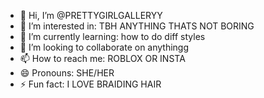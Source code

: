- 👋 Hi, I’m @PRETTYGIRLGALLERYY
- 👀 I’m interested in: TBH ANYTHING THATS NOT BORING
- 🌱 I’m currently learning: how to do diff styles
- 💞️ I’m looking to collaborate on anythingg
- 📫 How to reach me: ROBLOX OR INSTA
- 😄 Pronouns: SHE/HER
- ⚡ Fun fact: I LOVE BRAIDING HAIR

<!---
PRETTYGIRLGALLERYY/PRETTYGIRLGALLERYY is a ✨ special ✨ repository because its `README.md` (this file) appears on your GitHub profile.
You can click the Preview link to take a look at your changes.
--->
